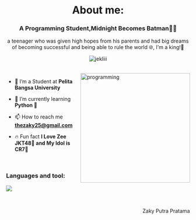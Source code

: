 <h1 align="center">About me: </h1>
<h3 align="center">A Programming Student,Midnight Becomes Batman🤙🏽</h3>
<p align="center">a teenager who was given high hopes from his parents and had big dreams of becoming successful and being able to rule the world 🌐, I'm a king!👑 </p>
<p align="center"> 
 <img src="https://komarev.com/ghpvc/?username=jekliii&label=Profile%20views&color=6A5ACD&style=flat" alt="jekliii" /> 
<!--  <img src="https://img.shields.io/badge/Languages-Python | Java | PHP | Typescript | Node | React -green.svg" alt="supun nanayakkara's languages" /> -->
<!--  <img alt="Profile followers" src="https://img.shields.io/github/followers/supuna97"> -->
</p>

<br>
<img align="right" alt="programming" width="300" src="https://i.pinimg.com/originals/5c/a4/6b/5ca46bdd59b440407d30fe44792062cb.jpg">

- 📌 I’m a Student at **Pelita Bangsa University**

- 📁 I’m currently learning **Python 🐍**

- 📫 How to reach me **thezaky25@gmail.com**

- 🔥 Fun fact **I Love Zee JKT48🦖 and My Idol is CR7🐐**

<br>
<h3 align="left">Languages and tool:</h3>

<p align="left">
  <a href="https://skillicons.dev">
    <img src="https://skillicons.dev/icons?i=python,git,github,vscode" />
  </a>
</p>
<br>

<p align="right" > Zaky Putra Pratama </a></p>
